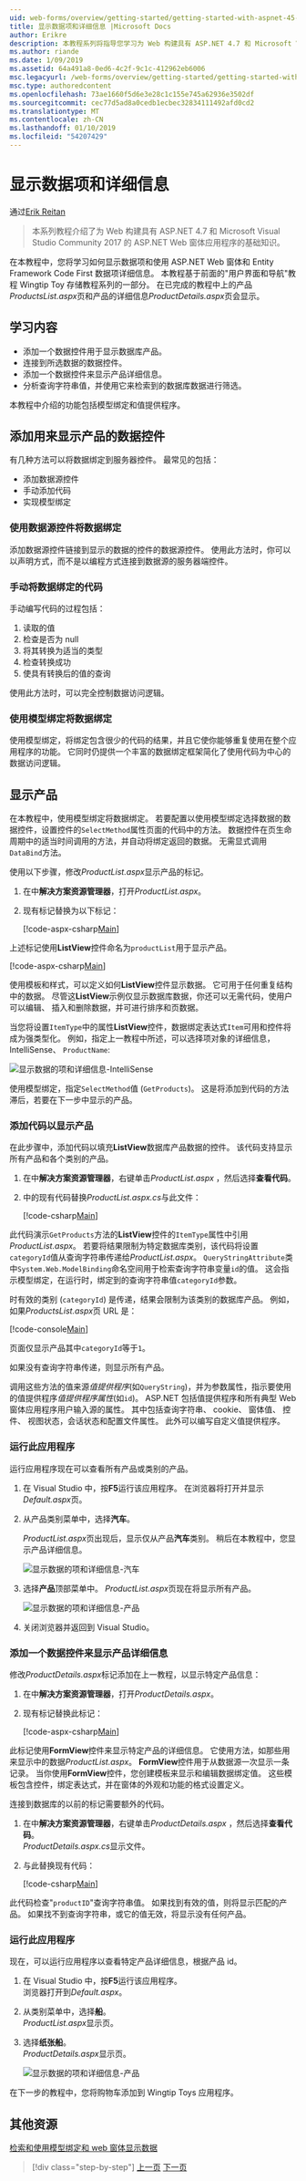 ```yaml
---
uid: web-forms/overview/getting-started/getting-started-with-aspnet-45-web-forms/display_data_items_and_details
title: 显示数据项和详细信息 |Microsoft Docs
author: Erikre
description: 本教程系列将指导您学习为 Web 构建具有 ASP.NET 4.7 和 Microsoft Visual Studio Community 2017 的 ASP.NET Web 窗体应用程序的基础知识
ms.author: riande
ms.date: 1/09/2019
ms.assetid: 64a491a8-0ed6-4c2f-9c1c-412962eb6006
msc.legacyurl: /web-forms/overview/getting-started/getting-started-with-aspnet-45-web-forms/display_data_items_and_details
msc.type: authoredcontent
ms.openlocfilehash: 73ae1660f5d6e3e28c1c155e745a62936e3502df
ms.sourcegitcommit: cec77d5ad8a0cedb1ecbec32834111492afd0cd2
ms.translationtype: MT
ms.contentlocale: zh-CN
ms.lasthandoff: 01/10/2019
ms.locfileid: "54207429"
---
```

<a name="display-data-items-and-details"></a>显示数据项和详细信息
====================
通过[Erik Reitan](https://github.com/Erikre)

> 本系列教程介绍了为 Web 构建具有 ASP.NET 4.7 和 Microsoft Visual Studio Community 2017 的 ASP.NET Web 窗体应用程序的基础知识。

在本教程中，您将学习如何显示数据项和使用 ASP.NET Web 窗体和 Entity Framework Code First 数据项详细信息。 本教程基于前面的"用户界面和导航"教程 Wingtip Toy 存储教程系列的一部分。 在已完成的教程中上的产品*ProductsList.aspx*页和产品的详细信息*ProductDetails.aspx*页会显示。

## <a name="what-you-learn"></a>学习内容

- 添加一个数据控件用于显示数据库产品。
- 连接到所选数据的数据控件。
- 添加一个数据控件来显示产品详细信息。
- 分析查询字符串值，并使用它来检索到的数据库数据进行筛选。

本教程中介绍的功能包括模型绑定和值提供程序。

## <a name="add-a-data-control-to-display-products"></a>添加用来显示产品的数据控件
 
有几种方法可以将数据绑定到服务器控件。 最常见的包括：

 * 添加数据源控件
 * 手动添加代码
 * 实现模型绑定

### <a name="use-a-data-source-control-to-bind-data"></a>使用数据源控件将数据绑定

添加数据源控件链接到显示的数据的控件的数据源控件。 使用此方法时，你可以以声明方式，而不是以编程方式连接到数据源的服务器端控件。

### <a name="code-by-hand-to-bind-data"></a>手动将数据绑定的代码

手动编写代码的过程包括：

1. 读取的值
2. 检查是否为 null
3. 将其转换为适当的类型
4. 检查转换成功
5. 使具有转换后的值的查询 

使用此方法时，可以完全控制数据访问逻辑。

### <a name="use-model-binding-to-bind-data"></a>使用模型绑定将数据绑定

使用模型绑定，将绑定包含很少的代码的结果，并且它使你能够重复使用在整个应用程序的功能。 它同时仍提供一个丰富的数据绑定框架简化了使用代码为中心的数据访问逻辑。

## <a name="display-products"></a>显示产品

在本教程中，使用模型绑定将数据绑定。 若要配置以使用模型绑定选择数据的数据控件，设置控件的`SelectMethod`属性页面的代码中的方法。 数据控件在页生命周期中的适当时间调用的方法，并自动将绑定返回的数据。 无需显式调用`DataBind`方法。

使用以下步骤，修改*ProductList.aspx*显示产品的标记。

1. 在中**解决方案资源管理器**，打开*ProductList.aspx*。

2. 现有标记替换为以下标记： 

    [!code-aspx-csharp[Main](display_data_items_and_details/samples/sample1.aspx)]

上述标记使用**ListView**控件命名为`productList`用于显示产品。

[!code-aspx-csharp[Main](display_data_items_and_details/samples/sample2.aspx)]

使用模板和样式，可以定义如何**ListView**控件显示数据。 它可用于任何重复结构中的数据。 尽管这**ListView**示例仅显示数据库数据，你还可以无需代码，使用户可以编辑、 插入和删除数据，并可进行排序和页数据。

当您将设置`ItemType`中的属性**ListView**控件，数据绑定表达式`Item`可用和控件将成为强类型化。 例如，指定上一教程中所述，可以选择项对象的详细信息，IntelliSense、 `ProductName`:

![显示数据的项和详细信息-IntelliSense](display_data_items_and_details/_static/image1.png)

使用模型绑定，指定`SelectMethod`值 (`GetProducts`)。 这是将添加到代码的方法滞后，若要在下一步中显示的产品。

### <a name="add-code-to-display-products"></a>添加代码以显示产品

在此步骤中，添加代码以填充**ListView**数据库产品数据的控件。 该代码支持显示所有产品和各个类别的产品。

1. 在中**解决方案资源管理器**，右键单击*ProductList.aspx* ，然后选择**查看代码**。
2. 中的现有代码替换*ProductList.aspx.cs*与此文件：   

    [!code-csharp[Main](display_data_items_and_details/samples/sample3.cs)]

此代码演示`GetProducts`方法的**ListView**控件的`ItemType`属性中引用*ProductList.aspx*。 若要将结果限制为特定数据库类别，该代码将设置`categoryId`值从查询字符串传递给*ProductList.aspx*。 `QueryStringAttribute`类中`System.Web.ModelBinding`命名空间用于检索查询字符串变量`id`的值。 这会指示模型绑定，在运行时，绑定到的查询字符串值`categoryId`参数。

时有效的类别 (`categoryId`) 是传递，结果会限制为该类别的数据库产品。 例如，如果*ProductsList.aspx*页 URL 是：

[!code-console[Main](display_data_items_and_details/samples/sample4.cmd)]

页面仅显示产品其中`categoryId`等于`1`。

如果没有查询字符串传递，则显示所有产品。

调用这些方法的值来源*值提供程序*(如`QueryString`)，并为参数属性，指示要使用的值提供程序*值提供程序属性*(如`id`)。 ASP.NET 包括值提供程序和所有典型 Web 窗体应用程序用户输入源的属性。 其中包括查询字符串、 cookie、 窗体值、 控件、 视图状态，会话状态和配置文件属性。 此外可以编写自定义值提供程序。

### <a name="run-the-application"></a>运行此应用程序

运行应用程序现在可以查看所有产品或类别的产品。

1. 在 Visual Studio 中，按**F5**运行该应用程序。
 在浏览器将打开并显示*Default.aspx*页。

2. 从产品类别菜单中，选择**汽车**。

   *ProductList.aspx*页出现后，显示仅从产品**汽车**类别。 稍后在本教程中，您显示产品详细信息。

    ![显示数据的项和详细信息-汽车](display_data_items_and_details/_static/image2.png)

3. 选择**产品**顶部菜单中。
 *ProductList.aspx*页现在将显示所有产品。 

    ![显示数据的项和详细信息-产品](display_data_items_and_details/_static/image3.png)

4. 关闭浏览器并返回到 Visual Studio。

### <a name="add-a-data-control-to-display-product-details"></a>添加一个数据控件来显示产品详细信息

修改*ProductDetails.aspx*标记添加在上一教程，以显示特定产品信息：

1. 在中**解决方案资源管理器**，打开*ProductDetails.aspx*。

2. 现有标记替换此标记：

    [!code-aspx-csharp[Main](display_data_items_and_details/samples/sample5.aspx)] 

此标记使用**FormView**控件来显示特定产品的详细信息。 它使用方法，如那些用来显示中的数据*ProductList.aspx*。 **FormView**控件用于从数据源一次显示一条记录。 当你使用**FormView**控件，您创建模板来显示和编辑数据绑定值。 这些模板包含控件，绑定表达式，并在窗体的外观和功能的格式设置定义。

连接到数据库的以前的标记需要额外的代码。

1. 在中**解决方案资源管理器**，右键单击*ProductDetails.aspx* ，然后选择**查看代码**。  
   *ProductDetails.aspx.cs*显示文件。

2. 与此替换现有代码：   

    [!code-csharp[Main](display_data_items_and_details/samples/sample6.cs)]

此代码检查"`productID`"查询字符串值。 如果找到有效的值，则将显示匹配的产品。 如果找不到查询字符串，或它的值无效，将显示没有任何产品。

### <a name="run-the-application"></a>运行此应用程序

现在，可以运行应用程序以查看特定产品详细信息，根据产品 id。

1. 在 Visual Studio 中，按**F5**运行该应用程序。  
 浏览器打开到*Default.aspx*。

2. 从类别菜单中，选择**船**。  
 *ProductList.aspx*显示页。

3. 选择**纸张船**。  
 *ProductDetails.aspx*显示页。   

    ![显示数据的项和详细信息-产品](display_data_items_and_details/_static/image4.png)

在下一步的教程中，您将购物车添加到 Wingtip Toys 应用程序。

## <a name="additional-resources"></a>其他资源

[检索和使用模型绑定和 web 窗体显示数据](../../presenting-and-managing-data/model-binding/retrieving-data.md)

> [!div class="step-by-step"]
> [上一页](ui_and_navigation.md)
> [下一页](shopping-cart.md)
